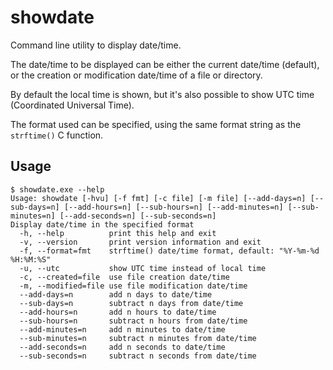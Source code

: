 

# showdate
Command line utility to display date/time.

The date/time to be displayed can be either the current date/time (default), or the creation or modification date/time of a file or directory.

By default the local time is shown, but it's also possible to show UTC time (Coordinated Universal Time).

The format used can be specified, using the same format string as the `strftime()` C function.


## Usage
```
$ showdate.exe --help
Usage: showdate [-hvu] [-f fmt] [-c file] [-m file] [--add-days=n] [--sub-days=n] [--add-hours=n] [--sub-hours=n] [--add-minutes=n] [--sub-minutes=n] [--add-seconds=n] [--sub-seconds=n]
Display date/time in the specified format
  -h, --help          print this help and exit
  -v, --version       print version information and exit
  -f, --format=fmt    strftime() date/time format, default: "%Y-%m-%d %H:%M:%S"
  -u, --utc           show UTC time instead of local time
  -c, --created=file  use file creation date/time
  -m, --modified=file use file modification date/time
  --add-days=n        add n days to date/time
  --sub-days=n        subtract n days from date/time
  --add-hours=n       add n hours to date/time
  --sub-hours=n       subtract n hours from date/time
  --add-minutes=n     add n minutes to date/time
  --sub-minutes=n     subtract n minutes from date/time
  --add-seconds=n     add n seconds to date/time
  --sub-seconds=n     subtract n seconds from date/time
```